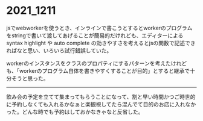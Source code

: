 # 2021_1211

jsでwebworkerを使うとき、インラインで書こうとするとworkerのプログラムをstringで書いて渡してあげることが簡易的だけれども、エディターによる syntax highlight や auto complete の効きやすさを考えるとjsの関数で記述できればなと思い、いろいろ試行錯誤していた。

workerのインスタンスをクラスのプロパティにするパターンを考えたけれども、「workerのプログラム自体を書きやすくすることが目的」とすると継承で十分そうと思った。

* * *

飲み会の予定を立てて集まってもらうことになって、割と早い時間かつご時世的に予約しなくても入れるかなぁと楽観視してたら混んでて目的のお店に入れなかった。どんな時でも予約はしておかなきゃなと反省した。